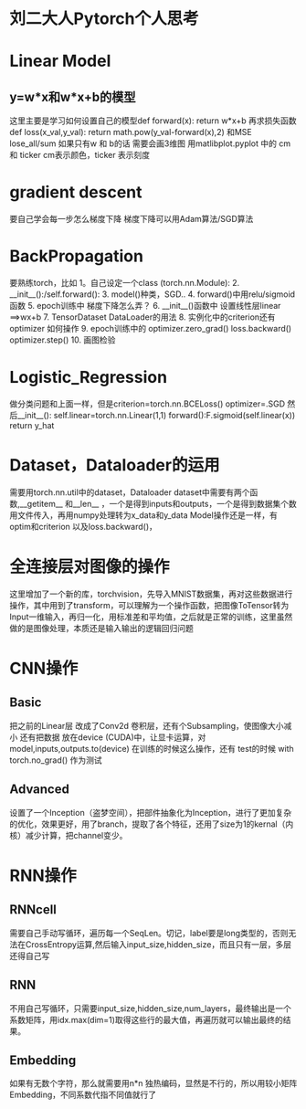 # 刘二大人Pytorch个人思考
<h1> Linear Model</h1>
<h2> y=w*x和w*x+b的模型</h2>
这里主要是学习如何设置自己的模型def forward(x): return w*x+b 再求损失函数 def loss(x_val,y_val): return math.pow(y_val-forward(x),2) 和MSE lose_all/sum
如果只有w 和 b的话 需要会画3维图
用matlibplot.pyplot 中的 cm和 ticker cm表示颜色，ticker 表示刻度
<h1> gradient descent</h1>
要自己学会每一步怎么梯度下降
梯度下降可以用Adam算法/SGD算法
<h1> BackPropagation </h1>
要熟练torch，比如
1。自己设定一个class (torch.nn.Module):
2. __init__():/self.forward():
3. model()种类，SGD..
4. forward()中用relu/sigmoid函数
5. epoch训练中 梯度下降怎么弄？ 
6. __init__()函数中 设置线性层linear ==>wx+b
7. TensorDataset DataLoader的用法
8. 实例化中的criterion还有optimizer 如何操作
9. epoch训练中的 optimizer.zero_grad() loss.backward() optimizer.step()
10. 画图检验
<h1>Logistic_Regression</h1>
做分类问题和上面一样，但是criterion=torch.nn.BCELoss() optimizer=.SGD
然后__init__(): self.linear=torch.nn.Linear(1,1) forward():F.sigmoid(self.linear(x)) return y_hat
<h1>Dataset，Dataloader的运用</h1>
需要用torch.nn.util中的dataset，Dataloader
dataset中需要有两个函数,__getitem__ 和__len__ ，一个是得到inputs和outputs，一个是得到数据集个数
用文件传入，再用numpy处理转为x_data和y_data
Model操作还是一样，有optim和criterion 以及loss.backward()，
<h1>全连接层对图像的操作</h1>
这里增加了一个新的库，torchvision，先导入MNIST数据集，再对这些数据进行操作，其中用到了transform，可以理解为一个操作函数，把图像ToTensor转为Input一维输入，再归一化，用标准差和平均值，之后就是正常的训练，这里虽然做的是图像处理，本质还是输入输出的逻辑回归问题
<h1>CNN操作</h1>
<h2>Basic</h2>
把之前的Linear层 改成了Conv2d 卷积层，还有个Subsampling，使图像大小减小 还有把数据 放在device (CUDA)中，让显卡运算，对model,inputs,outputs.to(device) 在训练的时候这么操作，还有 test的时候 with torch.no_grad()  作为测试
<h2>Advanced</h2>
设置了一个Inception（盗梦空间），把部件抽象化为Inception，进行了更加复杂的优化，效果更好，用了branch，提取了各个特征，还用了size为1的kernal（内核）减少计算，把channel变少。
<h1>RNN操作</h1>
<h2>RNNcell</h2>
需要自己手动写循环，遍历每一个SeqLen。切记，label要是long类型的，否则无法在CrossEntropy运算,然后输入input_size,hidden_size，而且只有一层，多层还得自己写
<h2>RNN</h2>
不用自己写循环，只需要input_size,hidden_size,num_layers，最终输出是一个系数矩阵，用idx.max(dim=1)取得这些行的最大值，再遍历就可以输出最终的结果。
<h2>Embedding</h2>
如果有无数个字符，那么就需要用n*n 独热编码，显然是不行的，所以用较小矩阵Embedding，不同系数代指不同值就行了


